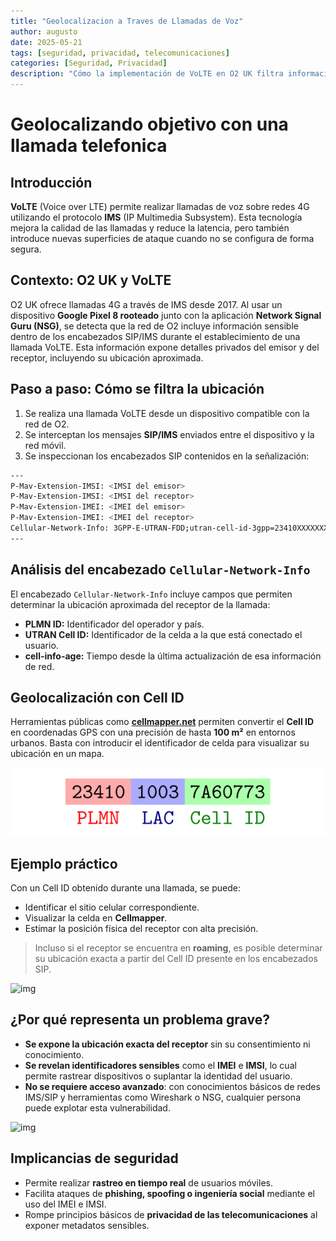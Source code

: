 ```yaml
---
title: "Geolocalizacion a Traves de Llamadas de Voz"
author: augusto
date: 2025-05-21
tags: [seguridad, privacidad, telecomunicaciones]
categories: [Seguridad, Privacidad]
description: "Cómo la implementación de VoLTE en O2 UK filtra información sensible como ubicación, IMSI e IMEI durante las llamadas 4G a través del protocolo IMS."
---
```


# Geolocalizando objetivo con una llamada telefonica

## Introducción

**VoLTE** (Voice over LTE) permite realizar llamadas de voz sobre redes 4G utilizando el protocolo **IMS** (IP Multimedia Subsystem). Esta tecnología mejora la calidad de las llamadas y reduce la latencia, pero también introduce nuevas superficies de ataque cuando no se configura de forma segura.

## Contexto: O2 UK y VoLTE

O2 UK ofrece llamadas 4G a través de IMS desde 2017. Al usar un dispositivo **Google Pixel 8 rooteado** junto con la aplicación **Network Signal Guru (NSG)**, se detecta que la red de O2 incluye información sensible dentro de los encabezados SIP/IMS durante el establecimiento de una llamada VoLTE. Esta información expone detalles privados del emisor y del receptor, incluyendo su ubicación aproximada.

## Paso a paso: Cómo se filtra la ubicación

1. Se realiza una llamada VoLTE desde un dispositivo compatible con la red de O2.
2. Se interceptan los mensajes **SIP/IMS** enviados entre el dispositivo y la red móvil.
3. Se inspeccionan los encabezados SIP contenidos en la señalización:

```bash
---
P-Mav-Extension-IMSI: <IMSI del emisor>
P-Mav-Extension-IMSI: <IMSI del receptor>
P-Mav-Extension-IMEI: <IMEI del emisor>
P-Mav-Extension-IMEI: <IMEI del receptor>
Cellular-Network-Info: 3GPP-E-UTRAN-FDD;utran-cell-id-3gpp=23410XXXXXXX;cell-info-age=XXXXX
---
```

## Análisis del encabezado `Cellular-Network-Info`

El encabezado `Cellular-Network-Info` incluye campos que permiten determinar la ubicación aproximada del receptor de la llamada:

- **PLMN ID:** Identificador del operador y país.
- **UTRAN Cell ID:** Identificador de la celda a la que está conectado el usuario.
- **cell-info-age:** Tiempo desde la última actualización de esa información de red.

## Geolocalización con Cell ID

Herramientas públicas como [**cellmapper.net**](https://cellmapper.net) permiten convertir el **Cell ID** en coordenadas GPS con una precisión de hasta **100 m²** en entornos urbanos. Basta con introducir el identificador de celda para visualizar su ubicación en un mapa.

![img](/assets/img/cell-header-breakdown-ee1811a0608846ee73b1ff754a072b07.svg)

## Ejemplo práctico

Con un Cell ID obtenido durante una llamada, se puede:

- Identificar el sitio celular correspondiente.
- Visualizar la celda en **Cellmapper**.
- Estimar la posición física del receptor con alta precisión.

> Incluso si el receptor se encuentra en **roaming**, es posible determinar su ubicación exacta a partir del Cell ID presente en los encabezados SIP.

![img](/assets/img/cell-id-calculator.avif)

## ¿Por qué representa un problema grave?

- **Se expone la ubicación exacta del receptor** sin su consentimiento ni conocimiento.
- **Se revelan identificadores sensibles** como el **IMEI** e **IMSI**, lo cual permite rastrear dispositivos o suplantar la identidad del usuario.
- **No se requiere acceso avanzado**: con conocimientos básicos de redes IMS/SIP y herramientas como Wireshark o NSG, cualquier persona puede explotar esta vulnerabilidad.

![img](/assets/img/cellmapper-sector.avif)

## Implicancias de seguridad

- Permite realizar **rastreo en tiempo real** de usuarios móviles.
- Facilita ataques de **phishing, spoofing o ingeniería social** mediante el uso del IMEI e IMSI.
- Rompe principios básicos de **privacidad de las telecomunicaciones** al exponer metadatos sensibles.

